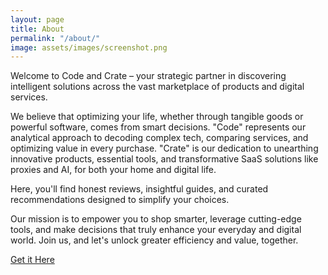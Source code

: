 ```yaml
---
layout: page
title: About
permalink: "/about/"
image: assets/images/screenshot.png
---
```


Welcome to Code and Crate – your strategic partner in discovering intelligent solutions across the vast marketplace of products and digital services.

We believe that optimizing your life, whether through tangible goods or powerful software, comes from smart decisions. "Code" represents our analytical approach to decoding complex tech, comparing services, and optimizing value in every purchase. "Crate" is our dedication to unearthing innovative products, essential tools, and transformative SaaS solutions like proxies and AI, for both your home and digital life.

Here, you'll find honest reviews, insightful guides, and curated recommendations designed to simplify your choices.

Our mission is to empower you to shop smarter, leverage cutting-edge tools, and make decisions that truly enhance your everyday and digital world. Join us, and let's unlock greater efficiency and value, together.



[Get it Here](https://codeandcrate.netlify.app/about/)

